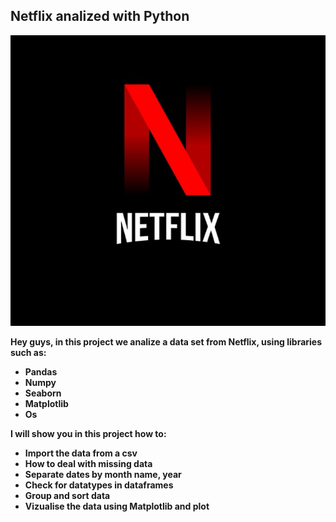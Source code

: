 ## Netflix analized with Python
![Netflix analize with Python](https://github.com/Fyevenes90/Netflix_python/blob/main/Netflix1.jpg)
<b>
<b>


Hey guys, in this project we analize a data set from Netflix, using libraries such as:
* Pandas  
* Numpy
* Seaborn
* Matplotlib
* Os

<b> I will show you in this project how to:
* Import the data from a csv
* How to deal with missing data 
* Separate dates by month name, year  
* Check for datatypes in dataframes  
* Group and sort data 
* Vizualise the data using Matplotlib and plot  
